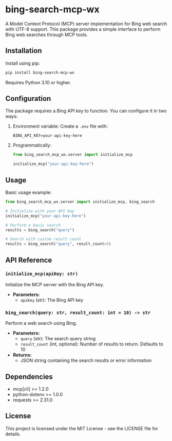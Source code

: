 # bing-search-mcp-wx

A Model Context Protocol (MCP) server implementation for Bing web search with UTF-8 support. This package provides a simple interface to perform Bing web searches through MCP tools.

## Installation

Install using pip:

```bash
pip install bing-search-mcp-wx
```

Requires Python 3.10 or higher.

## Configuration

The package requires a Bing API key to function. You can configure it in two ways:

1. Environment variable:
   Create a `.env` file with:
   ```
   BING_API_KEY=your-api-key-here
   ```

2. Programmatically:
   ```python
   from bing_search_mcp_wx.server import initialize_mcp

   initialize_mcp("your-api-key-here")
   ```

## Usage

Basic usage example:

```python
from bing_search_mcp_wx.server import initialize_mcp, bing_search

# Initialize with your API key
initialize_mcp("your-api-key-here")

# Perform a basic search
results = bing_search("query")

# Search with custom result count
results = bing_search("query", result_count=5)
```

## API Reference

### `initialize_mcp(apiKey: str)`
Initialize the MCP server with the Bing API key.

- **Parameters:**
  - `apiKey` (str): The Bing API key

### `bing_search(query: str, result_count: int = 10) -> str`
Perform a web search using Bing.

- **Parameters:**
  - `query` (str): The search query string
  - `result_count` (int, optional): Number of results to return. Defaults to 10
- **Returns:**
  - JSON string containing the search results or error information

## Dependencies

- mcp[cli] >= 1.2.0
- python-dotenv >= 1.0.0
- requests >= 2.31.0

## License

This project is licensed under the MIT License - see the LICENSE file for details.